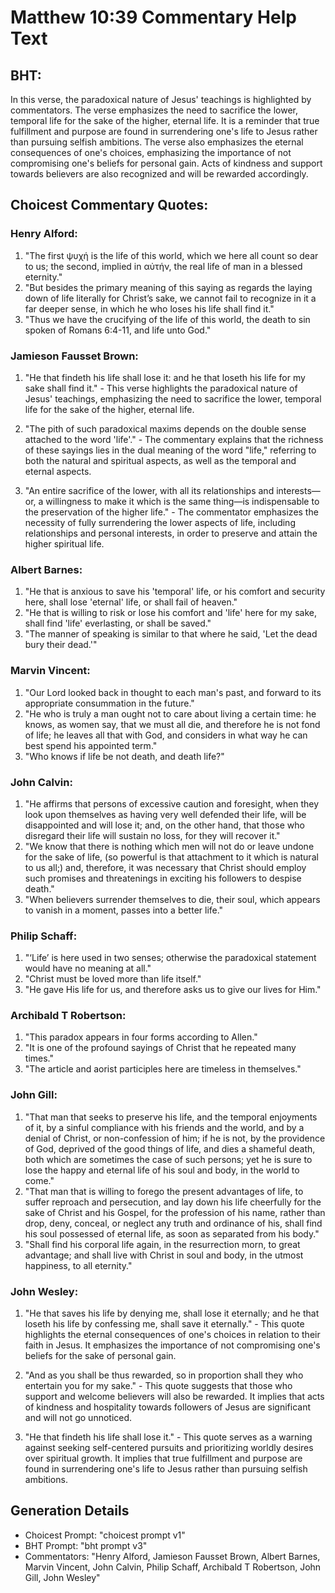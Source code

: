 # Matthew 10:39 Commentary Help Text

## BHT:
In this verse, the paradoxical nature of Jesus' teachings is highlighted by commentators. The verse emphasizes the need to sacrifice the lower, temporal life for the sake of the higher, eternal life. It is a reminder that true fulfillment and purpose are found in surrendering one's life to Jesus rather than pursuing selfish ambitions. The verse also emphasizes the eternal consequences of one's choices, emphasizing the importance of not compromising one's beliefs for personal gain. Acts of kindness and support towards believers are also recognized and will be rewarded accordingly.

## Choicest Commentary Quotes:
### Henry Alford:
1. "The first ψυχή is the life of this world, which we here all count so dear to us; the second, implied in αὐτήν, the real life of man in a blessed eternity."
2. "But besides the primary meaning of this saying as regards the laying down of life literally for Christ’s sake, we cannot fail to recognize in it a far deeper sense, in which he who loses his life shall find it."
3. "Thus we have the crucifying of the life of this world, the death to sin spoken of Romans 6:4-11, and life unto God."

### Jamieson Fausset Brown:
1. "He that findeth his life shall lose it: and he that loseth his life for my sake shall find it." - This verse highlights the paradoxical nature of Jesus' teachings, emphasizing the need to sacrifice the lower, temporal life for the sake of the higher, eternal life.

2. "The pith of such paradoxical maxims depends on the double sense attached to the word 'life'." - The commentary explains that the richness of these sayings lies in the dual meaning of the word "life," referring to both the natural and spiritual aspects, as well as the temporal and eternal aspects.

3. "An entire sacrifice of the lower, with all its relationships and interests—or, a willingness to make it which is the same thing—is indispensable to the preservation of the higher life." - The commentator emphasizes the necessity of fully surrendering the lower aspects of life, including relationships and personal interests, in order to preserve and attain the higher spiritual life.

### Albert Barnes:
1. "He that is anxious to save his 'temporal' life, or his comfort and security here, shall lose 'eternal' life, or shall fail of heaven."
2. "He that is willing to risk or lose his comfort and 'life' here for my sake, shall find 'life' everlasting, or shall be saved."
3. "The manner of speaking is similar to that where he said, 'Let the dead bury their dead.'"

### Marvin Vincent:
1. "Our Lord looked back in thought to each man's past, and forward to its appropriate consummation in the future."
2. "He who is truly a man ought not to care about living a certain time: he knows, as women say, that we must all die, and therefore he is not fond of life; he leaves all that with God, and considers in what way he can best spend his appointed term."
3. "Who knows if life be not death, and death life?"

### John Calvin:
1. "He affirms that persons of excessive caution and foresight, when they look upon themselves as having very well defended their life, will be disappointed and will lose it; and, on the other hand, that those who disregard their life will sustain no loss, for they will recover it."
2. "We know that there is nothing which men will not do or leave undone for the sake of life, (so powerful is that attachment to it which is natural to us all;) and, therefore, it was necessary that Christ should employ such promises and threatenings in exciting his followers to despise death."
3. "When believers surrender themselves to die, their soul, which appears to vanish in a moment, passes into a better life."

### Philip Schaff:
1. "‘Life’ is here used in two senses; otherwise the paradoxical statement would have no meaning at all."
2. "Christ must be loved more than life itself."
3. "He gave His life for us, and therefore asks us to give our lives for Him."

### Archibald T Robertson:
1. "This paradox appears in four forms according to Allen."
2. "It is one of the profound sayings of Christ that he repeated many times."
3. "The article and aorist participles here are timeless in themselves."

### John Gill:
1. "That man that seeks to preserve his life, and the temporal enjoyments of it, by a sinful compliance with his friends and the world, and by a denial of Christ, or non-confession of him; if he is not, by the providence of God, deprived of the good things of life, and dies a shameful death, both which are sometimes the case of such persons; yet he is sure to lose the happy and eternal life of his soul and body, in the world to come."
2. "That man that is willing to forego the present advantages of life, to suffer reproach and persecution, and lay down his life cheerfully for the sake of Christ and his Gospel, for the profession of his name, rather than drop, deny, conceal, or neglect any truth and ordinance of his, shall find his soul possessed of eternal life, as soon as separated from his body."
3. "Shall find his corporal life again, in the resurrection morn, to great advantage; and shall live with Christ in soul and body, in the utmost happiness, to all eternity."

### John Wesley:
1. "He that saves his life by denying me, shall lose it eternally; and he that loseth his life by confessing me, shall save it eternally." - This quote highlights the eternal consequences of one's choices in relation to their faith in Jesus. It emphasizes the importance of not compromising one's beliefs for the sake of personal gain.

2. "And as you shall be thus rewarded, so in proportion shall they who entertain you for my sake." - This quote suggests that those who support and welcome believers will also be rewarded. It implies that acts of kindness and hospitality towards followers of Jesus are significant and will not go unnoticed.

3. "He that findeth his life shall lose it." - This quote serves as a warning against seeking self-centered pursuits and prioritizing worldly desires over spiritual growth. It implies that true fulfillment and purpose are found in surrendering one's life to Jesus rather than pursuing selfish ambitions.


## Generation Details
- Choicest Prompt: "choicest prompt v1"
- BHT Prompt: "bht prompt v3"
- Commentators: "Henry Alford, Jamieson Fausset Brown, Albert Barnes, Marvin Vincent, John Calvin, Philip Schaff, Archibald T Robertson, John Gill, John Wesley"
